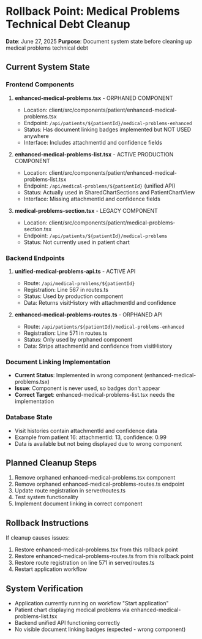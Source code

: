 # Rollback Point: Medical Problems Technical Debt Cleanup

**Date**: June 27, 2025
**Purpose**: Document system state before cleaning up medical problems technical debt

## Current System State

### Frontend Components
1. **enhanced-medical-problems.tsx** - ORPHANED COMPONENT
   - Location: client/src/components/patient/enhanced-medical-problems.tsx
   - Endpoint: `/api/patients/${patientId}/medical-problems-enhanced`
   - Status: Has document linking badges implemented but NOT USED anywhere
   - Interface: Includes attachmentId and confidence fields

2. **enhanced-medical-problems-list.tsx** - ACTIVE PRODUCTION COMPONENT
   - Location: client/src/components/patient/enhanced-medical-problems-list.tsx
   - Endpoint: `/api/medical-problems/${patientId}` (unified API)
   - Status: Actually used in SharedChartSections and PatientChartView
   - Interface: Missing attachmentId and confidence fields

3. **medical-problems-section.tsx** - LEGACY COMPONENT
   - Location: client/src/components/patient/medical-problems-section.tsx
   - Endpoint: `/api/patients/${patientId}/medical-problems`
   - Status: Not currently used in patient chart

### Backend Endpoints
1. **unified-medical-problems-api.ts** - ACTIVE API
   - Route: `/api/medical-problems/${patientId}`
   - Registration: Line 567 in routes.ts
   - Status: Used by production component
   - Data: Returns visitHistory with attachmentId and confidence

2. **enhanced-medical-problems-routes.ts** - ORPHANED API
   - Route: `/api/patients/${patientId}/medical-problems-enhanced`
   - Registration: Line 571 in routes.ts
   - Status: Only used by orphaned component
   - Data: Strips attachmentId and confidence from visitHistory

### Document Linking Implementation
- **Current Status**: Implemented in wrong component (enhanced-medical-problems.tsx)
- **Issue**: Component is never used, so badges don't appear
- **Correct Target**: enhanced-medical-problems-list.tsx needs the implementation

### Database State
- Visit histories contain attachmentId and confidence data
- Example from patient 16: attachmentId: 13, confidence: 0.99
- Data is available but not being displayed due to wrong component

## Planned Cleanup Steps
1. Remove orphaned enhanced-medical-problems.tsx component
2. Remove orphaned enhanced-medical-problems-routes.ts endpoint
3. Update route registration in server/routes.ts
4. Test system functionality
5. Implement document linking in correct component

## Rollback Instructions
If cleanup causes issues:
1. Restore enhanced-medical-problems.tsx from this rollback point
2. Restore enhanced-medical-problems-routes.ts from this rollback point
3. Restore route registration on line 571 in server/routes.ts
4. Restart application workflow

## System Verification
- Application currently running on workflow "Start application"
- Patient chart displaying medical problems via enhanced-medical-problems-list.tsx
- Backend unified API functioning correctly
- No visible document linking badges (expected - wrong component)
